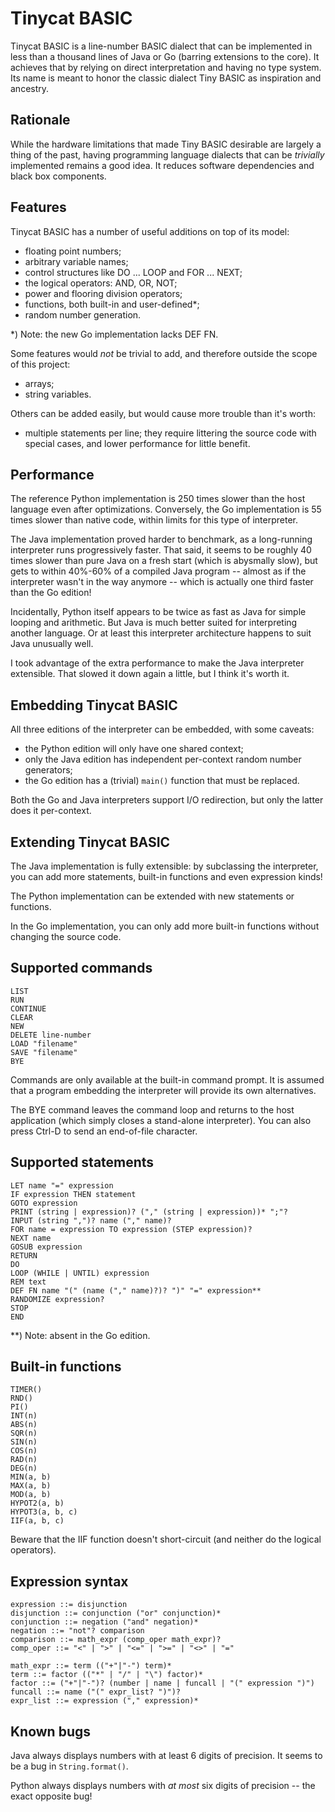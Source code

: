 Tinycat BASIC
=============


Tinycat BASIC is a line-number BASIC dialect that can be implemented in less than a thousand lines of Java or Go (barring extensions to the core). It achieves that by relying on direct interpretation and having no type system. Its name is meant to honor the classic dialect Tiny BASIC as inspiration and ancestry.

Rationale
---------

While the hardware limitations that made Tiny BASIC desirable are largely a thing of the past, having programming language dialects that can be *trivially* implemented remains a good idea. It reduces software dependencies and black box components.

Features
--------

Tinycat BASIC has a number of useful additions on top of its model:

- floating point numbers;
- arbitrary variable names;
- control structures like DO ... LOOP and FOR ... NEXT;
- the logical operators: AND, OR, NOT;
- power and flooring division operators;
- functions, both built-in and user-defined*;
- random number generation.

*) Note: the new Go implementation lacks DEF FN.

Some features would *not* be trivial to add, and therefore outside the scope of this project:

- arrays;
- string variables.

Others can be added easily, but would cause more trouble than it's worth:

- multiple statements per line; they require littering the source code with special cases, and lower performance for little benefit.

Performance
-----------

The reference Python implementation is 250 times slower than the host language even after optimizations. Conversely, the Go implementation is 55 times slower than native code, within limits for this type of interpreter.

The Java implementation proved harder to benchmark, as a long-running interpreter runs progressively faster. That said, it seems to be roughly 40 times slower than pure Java on a fresh start (which is abysmally slow), but gets to within 40%-60% of a compiled Java program -- almost as if the interpreter wasn't in the way anymore -- which is actually one third faster than the Go edition!

Incidentally, Python itself appears to be twice as fast as Java for simple looping and arithmetic. But Java is much better suited for interpreting another language. Or at least this interpreter architecture happens to suit Java unusually well.

I took advantage of the extra performance to make the Java interpreter extensible. That slowed it down again a little, but I think it's worth it.

Embedding Tinycat BASIC
-----------------------

All three editions of the interpreter can be embedded, with some caveats:

- the Python edition will only have one shared context;
- only the Java edition has independent per-context random number generators;
- the Go edition has a (trivial) `main()` function that must be replaced.

Both the Go and Java interpreters support I/O redirection, but only the latter does it per-context.

Extending Tinycat BASIC
-----------------------

The Java implementation is fully extensible: by subclassing the interpreter, you can add more statements, built-in functions and even expression kinds!

The Python implementation can be extended with new statements or functions.

In the Go implementation, you can only add more built-in functions without changing the source code.


Supported commands
------------------

	LIST
	RUN
	CONTINUE
	CLEAR
	NEW
	DELETE line-number
	LOAD "filename"
	SAVE "filename"
	BYE

Commands are only available at the built-in command prompt. It is assumed that a program embedding the interpreter will provide its own alternatives.

The BYE command leaves the command loop and returns to the host application (which simply closes a stand-alone interpreter). You can also press Ctrl-D to send an end-of-file character.

Supported statements
--------------------

	LET name "=" expression
	IF expression THEN statement
	GOTO expression
	PRINT (string | expression)? ("," (string | expression))* ";"?
	INPUT (string ",")? name ("," name)?
	FOR name = expression TO expression (STEP expression)?
	NEXT name
	GOSUB expression
	RETURN
	DO
	LOOP (WHILE | UNTIL) expression
	REM text
	DEF FN name "(" (name ("," name)?)? ")" "=" expression**
	RANDOMIZE expression?
	STOP
	END
	
**) Note: absent in the Go edition.

Built-in functions
------------------

	TIMER()
	RND()
	PI()
	INT(n)
	ABS(n)
	SQR(n)
	SIN(n)
	COS(n)
	RAD(n)
	DEG(n)
	MIN(a, b)
	MAX(a, b)
	MOD(a, b)
	HYPOT2(a, b)
	HYPOT3(a, b, c)
	IIF(a, b, c)
	
Beware that the IIF function doesn't short-circuit (and neither do the logical operators).

Expression syntax
-----------------

	expression ::= disjunction
	disjunction ::= conjunction ("or" conjunction)*
	conjunction ::= negation ("and" negation)*
	negation ::= "not"? comparison
	comparison ::= math_expr (comp_oper math_expr)?
	comp_oper ::= "<" | ">" | "<=" | ">=" | "<>" | "="
	
	math_expr ::= term (("+"|"-") term)*
	term ::= factor (("*" | "/" | "\") factor)*
	factor ::= ("+"|"-")? (number | name | funcall | "(" expression ")")
	funcall ::= name ("(" expr_list? ")")?
	expr_list ::= expression ("," expression)*

Known bugs
----------

Java always displays numbers with at least 6 digits of precision. It seems to be a bug in `String.format()`.

Python always displays numbers with *at most* six digits of precision -- the exact opposite bug!
